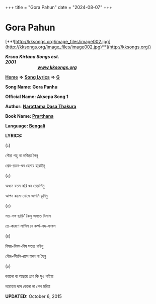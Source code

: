 +++
title = "Gora Pahun"
date = "2024-08-07"
+++

# Gora Pahun
[**![http://kksongs.org/image_files/image002.jpg](http://kksongs.org/image_files/image002.jpg)**](http://kksongs.org/)

**_Krsna Kirtana Songs est. 2001_**                                                                                                                                                 **_www.kksongs.org_**

**[Home](http://kksongs.org/)** **⇒** **[Song Lyrics](http://kksongs.org/lyrics.html)** **⇒** **[G](http://kksongs.org/songs/song_g.html)**

**Song Name: Gora Panhu**

**Official Name: Aksepa Song 1**

**Author:** [**Narottama Dasa Thakura**](http://kksongs.org/authors/list/narottama.html)

**Book Name: [Prarthana](http://kksongs.org/authors/literature/prarthana.html)**

**Language: [Bengali](http://kksongs.org/language/list/bengali.html)**

**LYRICS:**

(১)

গৌরা পহু না ভজিয়া গৈনু

প্রেম\-রতন\-ধন হেলায় হারাইনু

(২)

অধনে যতন করি ধন তেয়াগিনু

আপন করম\-দোষে আপনি ডুবিনু

(৩)

সত\-সঙ্গ ছাড়ি’ কৈনু অসতে বিলাস

তে\-কারণে লাগিল যে কর্ম্ম\-বন্ধ\-ফাঙ্স

(৪)

বিষয়\-বিষম\-বিষ সতত খাইনু

গৌর\-কীর্ত্তন\-রসে মঘন না হৈনু

(৫)

ক্যানো বা আছয়ে প্রাণ কি সুখ পাইয়া

নরোত্তম দাস কেনো না গেল মরিয়া

**UPDATED:** October 6, 2015